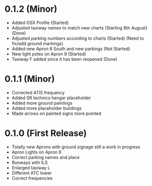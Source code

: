 # 0.1.2 (Minor)

- Added GSX Profile (Started)
- Adjusted taxiway names to match new charts (Starting 8th August) (Done)
- Adjusted parking numbers according to charts (Started) (Need to fix/add ground markings)
- Added new Apron 8 South and new parkings (Not Started)
- New light poles on Apron 9 (Started)
- Taxiway F added since it has been reopened (Done)


# 0.1.1 (Minor)

- Corrected ATIS frequency
- Added SR technics hangar placeholder
- Added more ground paintings
- Added more placeholder buildings
- Made arrows on painted signs more pointed


# 0.1.0 (First Release)

- Totally new Aprons with ground signage still a work in progress
- Apron Lights on Apron 9
- Correct parking names and place
- Runways with ILS
- Enlarged taxiway L
- Different ATC tower
- Correct frequencies
